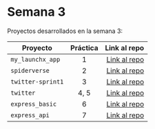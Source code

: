 # Semana 3 

Proyectos desarrollados en la semana 3:

| Proyecto | Práctica | Link al repo |
| ------------- |:-------------:| -----:|
|`my_launchx_app`|1|[Link al repo](https://github.com/JonathanJRodriguez/my_launchx_app)|
|`spiderverse`|2|[Link al repo](https://github.com/JonathanJRodriguez/spiderverse)|
|`twitter-sprint1`|3|[Link al repo](https://github.com/JonathanJRodriguez/twitter-sprint1)|
|`twitter`|4, 5|[Link al repo](https://github.com/JonathanJRodriguez/twitter)|
|`express_basic`|6|[Link al repo](https://github.com/LaunchX-InnovaccionVirtual/MissionNodeJS)|
|`express_api`|7|[Link al repo](https://github.com/LaunchX-InnovaccionVirtual/MissionNodeJS)|